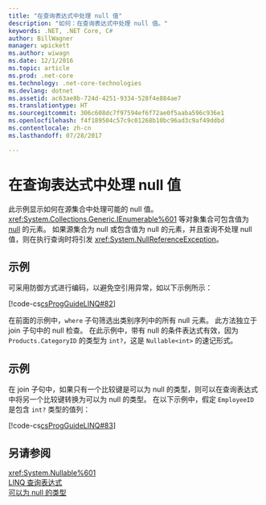 ```yaml
---
title: "在查询表达式中处理 null 值"
description: "如何：在查询表达式中处理 null 值。"
keywords: .NET, .NET Core, C#
author: BillWagner
manager: wpickett
ms.author: wiwagn
ms.date: 12/1/2016
ms.topic: article
ms.prod: .net-core
ms.technology: .net-core-technologies
ms.devlang: dotnet
ms.assetid: ac63ae8b-724d-4251-9334-528f4e884ae7
ms.translationtype: HT
ms.sourcegitcommit: 306c608dc7f97594ef6f72ae0f5aaba596c936e1
ms.openlocfilehash: f4f189504c57c9c01268b10bc96ad3c9af49ddbd
ms.contentlocale: zh-cn
ms.lasthandoff: 07/28/2017

---
```

# <a name="handle-null-values-in-query-expressions"></a>在查询表达式中处理 null 值

此示例显示如何在源集合中处理可能的 null 值。 <xref:System.Collections.Generic.IEnumerable%601> 等对象集合可包含值为 [null](../language-reference/keywords/null.md) 的元素。 如果源集合为 null 或包含值为 null 的元素，并且查询不处理 null 值，则在执行查询时将引发 <xref:System.NullReferenceException>。  
  
## <a name="example"></a>示例

 可采用防御方式进行编码，以避免空引用异常，如以下示例所示：  
  
 [!code-cs[csProgGuideLINQ#82](../../../samples/snippets/csharp/concepts/linq/how-to-handle-null-values-in-query-expressions_1.cs)]  
  
 在前面的示例中，`where` 子句筛选出类别序列中的所有 null 元素。 此方法独立于 join 子句中的 null 检查。 在此示例中，带有 null 的条件表达式有效，因为 `Products.CategoryID` 的类型为 `int?`，这是 `Nullable<int>` 的速记形式。  
  
## <a name="example"></a>示例

 在 join 子句中，如果只有一个比较键是可以为 null 的类型，则可以在查询表达式中将另一个比较键转换为可以为 null 的类型。 在以下示例中，假定 `EmployeeID` 是包含 `int?` 类型的值列：  
  
 [!code-cs[csProgGuideLINQ#83](../../../samples/snippets/csharp/concepts/linq/how-to-handle-null-values-in-query-expressions_2.cs)]  
  
## <a name="see-also"></a>另请参阅  
 <xref:System.Nullable%601>   
 [LINQ 查询表达式](index.md)   
 [可以为 null 的类型](../programming-guide/nullable-types/index.md)

